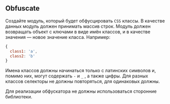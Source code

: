 ## Obfuscate

Создайте модуль, который будет обфусцировать `CSS` классы. В качестве данных модуль должен принимать массив строк.
Модуль должен возвращать объект с ключами в виде имён классов, и в качестве значения — новое значение класса.
Например:

```js
{
  class1: 'a',
  class2: 'b'
}
```

Имена классов должны начинаться только с латинских символов и, помимо них, могут содержать `-` и `_` , а также цифры. Для разных классов селекторы не должны повторяться, для одинаковых должны.

Для реализации обфускатора не должны использоваться сторонние библиотеки.
